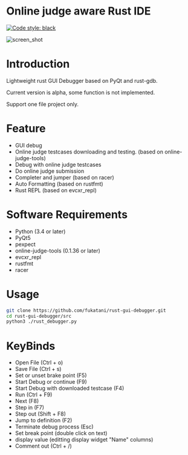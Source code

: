 Online judge aware Rust IDE
==============================
<a href="https://github.com/ambv/black"><img alt="Code style: black" src="https://img.shields.io/badge/code%20style-black-000000.svg"></a>
</p>

![screen_shot](https://github.com/fukatani/rust-gui-debugger/blob/master/doc/debug.png)

Introduction
==============================
Lightweight rust GUI Debugger based on PyQt and rust-gdb.

Current version is alpha, some function is not implemented. 

Support one file project only.

Feature
==============================
* GUI debug
* Online judge testcases downloading and testing. (based on online-judge-tools)
* Debug with online judge testcases
* Do online judge submission
* Completer and jumper (based on racer) 
* Auto Formatting (based on rustfmt)
* Rust REPL (based on evcxr_repl)

Software Requirements
==============================
* Python (3.4 or later)
* PyQt5
* pexpect
* online-judge-tools (0.1.36 or later)
* evcxr_repl
* rustfmt
* racer


Usage
==============================

```bash
git clone https://github.com/fukatani/rust-gui-debugger.git
cd rust-gui-debugger/src
python3 ./rust_debugger.py
```

KeyBinds
==============================
- Open File (Ctrl + o)
- Save File (Ctrl + s)
- Set or unset brake point (F5)
- Start Debug or continue (F9)
- Start Debug with downloaded testcase (F4)
- Run (Ctrl + F9)
- Next (F8)
- Step in (F7)
- Step out (Shift + F8)
- Jump to definition (F2)
- Terminate debug process (Esc)
- Set break point (double click on text)
- display value (editting display widget "Name" columns)
- Comment out (Ctrl + /)
